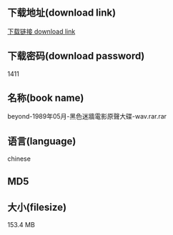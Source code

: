 ## 下载地址(download link)
[下载链接 download link](https://voluble-croquembouche-d321dc.netlify.app/?s=beyond-1989%E5%B9%B405%E6%9C%88-%E9%BB%91%E8%89%B2%E8%BF%B7%E7%89%86%E9%9B%BB%E5%BD%B1%E5%8E%9F%E8%81%B2%E5%A4%A7%E7%A2%9F-wav.rar)

## 下载密码(download password)
1411

## 名称(book name)
beyond-1989年05月-黑色迷牆電影原聲大碟-wav.rar.rar

## 语言(language)
chinese

## MD5


## 大小(filesize)
153.4 MB
